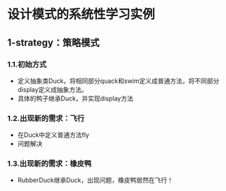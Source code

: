 # 设计模式的系统性学习实例

## 1-strategy：策略模式

### 1.1.初始方式

- 定义抽象类Duck，将相同部分quack和swim定义成普通方法，将不同部分display定义成抽象方法。
- 具体的鸭子继承Duck，并实现display方法

### 1.2.出现新的需求：飞行

- 在Duck中定义普通方法fly
- 问题解决

### 1.3.出现新的需求：橡皮鸭

- RubberDuck继承Duck，出现问题，橡皮鸭居然在飞行！